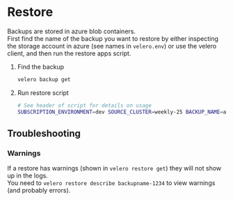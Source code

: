 # Restore

Backups are stored in azure blob containers.  
First find the name of the backup you want to restore by either inspecting the storage account in azure (see names in `velero.env`) or use the velero client, and then run the restore apps script.

1. Find the backup  
   ```sh
   velero backup get
   ```
1. Run restore script     
   ```sh
   # See header of script for details on usage
   SUBSCRIPTION_ENVIRONMENT=dev SOURCE_CLUSTER=weekly-25 BACKUP_NAME=all-hourly-20190703064411 ./restore_apps.sh
   ```

## Troubleshooting

### Warnings

If a restore has warnings (shown in `velero restore get`) they will not show up in the logs.  
You need to `velero restore describe backupname-1234` to view warnings (and probably errors).